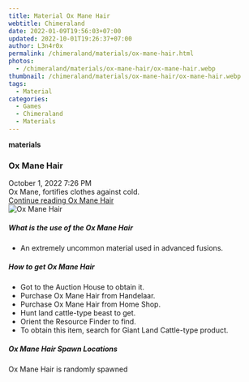 ```yaml
---
title: Material Ox Mane Hair
webtitle: Chimeraland
date: 2022-01-09T19:56:03+07:00
updated: 2022-10-01T19:26:37+07:00
author: L3n4r0x
permalink: /chimeraland/materials/ox-mane-hair.html
photos:
  - /chimeraland/materials/ox-mane-hair/ox-mane-hair.webp
thumbnail: /chimeraland/materials/ox-mane-hair/ox-mane-hair.webp
tags:
  - Material
categories:
  - Games
  - Chimeraland
  - Materials
---
```


<section id="bootstrap-wrapper">
  <link
    rel="stylesheet"
    href="https://cdn.statically.io/gh/dimaslanjaka/Web-Manajemen/40ac3225/css/bootstrap-4.5-wrapper.css"
  />
  <div
    class="row g-0 border rounded overflow-hidden flex-md-row mb-4 shadow-sm position-relative"
  >
    <div class="col p-4 d-flex flex-column position-static">
      <strong class="d-inline-block mb-2 text-success">materials</strong>
      <h3 class="mb-0">Ox Mane Hair</h3>
      <div class="mb-1 text-muted">October 1, 2022 7:26 PM</div>
      <div class="mb-2 border p-1">
        Ox Mane, fortifies clothes against cold.
      </div>
      <a href="#" class="stretched-link d-none"
        >Continue reading Ox Mane Hair</a
      >
    </div>
    <div class="col-auto d-none d-lg-block">
      <img
        src="/chimeraland/materials/ox-mane-hair/ox-mane-hair.webp"
        alt="Ox Mane Hair"
      />
    </div>
  </div>
  <div class="row">
    <div class="col-lg-6 col-12 mb-2">
      <div class="card">
        <div class="card-body">
          <h5 class="card-title">What is the use of the Ox Mane Hair</h5>
          <div class="card-text">
            <ul>
              <li>An extremely uncommon material used in advanced fusions.</li>
            </ul>
          </div>
        </div>
      </div>
    </div>
    <div class="col-lg-6 col-12 mb-2">
      <div class="card">
        <div class="card-body">
          <h5 class="card-title">How to get Ox Mane Hair</h5>
          <div class="card-text">
            <ul>
              <li>Got to the Auction House to obtain it.</li>
              <li>Purchase Ox Mane Hair from Handelaar.</li>
              <li>Purchase Ox Mane Hair from Home Shop.</li>
              <li>Hunt land cattle-type beast to get.</li>
              <li>Orient the Resource Finder to find.</li>
              <li>
                To obtain this item, search for Giant Land Cattle-type product.
              </li>
            </ul>
          </div>
        </div>
      </div>
    </div>
    <div class="col-12 mb-2">
      <h5>Ox Mane Hair Spawn Locations</h5>
      <p>Ox Mane Hair is randomly spawned</p>
    </div>
  </div>
</section>